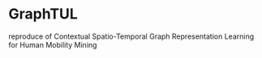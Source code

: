 # GraphTUL
reproduce of Contextual Spatio-Temporal Graph Representation Learning for Human Mobility Mining
